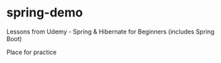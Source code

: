 # spring-demo
Lessons from Udemy - Spring &amp; Hibernate for Beginners (includes Spring Boot)

Place for practice
